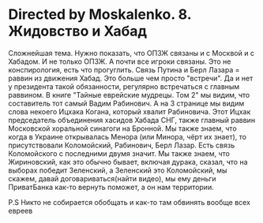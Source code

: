 # Directed by Moskalenko. 8. Жидовство и Хабад
Сложнейшая тема. Нужно показать, что ОПЗЖ связаны и с Москвой и с Хабадом. И не только ОПЗЖ.
А почти все игроки связаны. Это не конспирология, есть что прогуглить.
Связь Путина и Берл Лазара = раввин из движения Хабад. Это больше чем просто "встречи".
Да и нет у президента такой обязанности, регулярно встречаться с главным раввином.
В книге "Тайные еврейские мудрецы. Том 2" мы видим, что составитель тот самый Вадим Рабинович.
А на 3 странице мы видим слова некоего Ицхака Когана, который хвалит Рабиновича.
Этот Ицхак председатель объединения хасидов Хабада СНГ, также главный раввин
Московской хоральной синагоги на Бронной. Мы также знаем, что когда в Украине открывалась Менора
(или Минора, чёрт их знает), то присутствовали Коломойский, Рабинович, Берл Лазар.
Есть связь Коломойского с последними двумя значит. Мы также знаем, что Жириновский, как это
обычно бывает, включая дурака, сказал, что на выборах победит Зеленский, а Зеленский это
Коломойский, мы скажем, давай договариваться(найти видео), мы ему деньги ПриватБанка как-то
вернуть поможет, а он нам территории.

P.S Никто не собирается обобщать и как-то там обвинять вообще всех евреев
